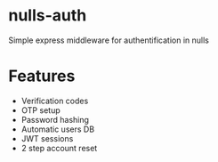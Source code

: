 # nulls-auth
Simple express middleware for authentification in nulls

# Features
* Verification codes
* OTP setup
* Password hashing
* Automatic users DB
* JWT sessions
* 2 step account reset
